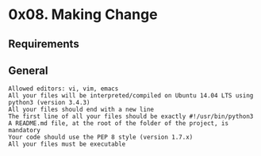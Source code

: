 # 0x08. Making Change


## Requirements
## General

    Allowed editors: vi, vim, emacs
    All your files will be interpreted/compiled on Ubuntu 14.04 LTS using python3 (version 3.4.3)
    All your files should end with a new line
    The first line of all your files should be exactly #!/usr/bin/python3
    A README.md file, at the root of the folder of the project, is mandatory
    Your code should use the PEP 8 style (version 1.7.x)
    All your files must be executable

